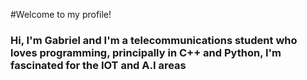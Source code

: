 #Welcome to my profile!

### Hi, I'm Gabriel and I'm a telecommunications student who loves programming, principally in C++ and Python, I'm fascinated for the IOT and A.I areas

<!--
**Gabriel-ino/Gabriel-ino** is a ✨ _special_ ✨ repository because its `README.md` (this file) appears on your GitHub profile.


